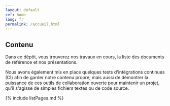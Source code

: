 ```yaml
---
layout: default
ref: home
lang: fr
permalink: /accueil.html
---
```


## Contenu

Dans ce dépôt, vous trouverez nos travaux en cours, la liste des documents de référence et nos présentations.

Nous avons également mis en place quelques tests d'intégrations continues (CI) afin de garder notre contenu propre, mais aussi de démontrer la puissance de ces outils de collaboration ouverte pour maintenir un projet, qu'il s'agisse de simples fichiers textes ou de code source.

{% include listPages.md %}

